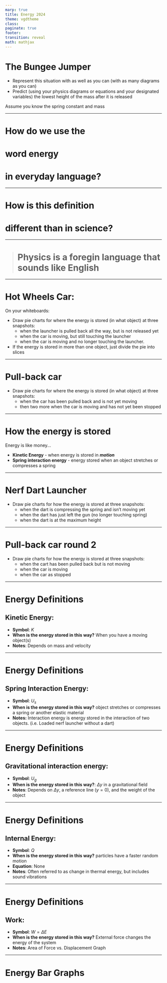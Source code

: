 ```yaml
---
marp: true
title: Energy 2024
theme: vgdtheme
class: 
paginate: true
footer: 
transition: reveal
math: mathjax
---
```


<style>


img[alt~="center"] {
  display: block;
  margin: 0 auto;
}

.columns {
    display: grid;
    grid-template-columns: repeat(auto-fit, minmax(1px, 1fr));
    gap: 1rem;
  }

section.left h2, section.left p,{
  text-align: left;
}



</style>

# The Bungee Jumper

+ Represent this situation with as well as you can (with as many diagrams as you can)
+ Predict (using your physics diagrams or equations and your designated variables) the lowest height of the mass after it is released

Assume you know the spring constant and mass

---



# How do we use the  <!--fit--->

# word **energy** <!--fit--->

# <!--fit---> in everyday language?

---


# <!--fit---> How is this definition 

# <!--fit---> different than in science?

---

 
> # Physics is a foregin language that sounds like English 


---


# Hot Wheels Car:

On your whiteboards:

* Draw pie charts for where the energy is stored (in what object) at three snapshots:
  * when the launcher is pulled back all the way, but is not released yet
  * when the car is moving, but still touching the launcher
  * when the car is moving and no longer touching the launcher.
* If the energy is stored in more than one object, just divide the pie into slices

---

# Pull-back car

* Draw pie charts for where the energy is stored (in what object) at three snapshots:
  * when the car has been pulled back and is not yet moving
  * then two more when the car is moving and has not yet been stopped

---

# How the energy is stored

Energy is like money...



* **Kinetic Energy** - when energy is stored in ***motion***
* **Spring interaction energy** - energy stored when an object stretches or compresses a spring

---

# Nerf Dart Launcher

* Draw pie charts for how the energy is stored at three snapshots:
  * when the dart is compressing the spring and isn’t moving yet
  * when the dart has just left the gun (no longer touching spring)
  * when the dart is at the maximum height

---

# Pull-back car round 2

- Draw pie charts for how the energy is stored at three snapshots:
  - when the cart has been pulled back but is not moving
  - when the car is moving
  - when the car as stopped

---

# Energy Definitions

## Kinetic Energy:

* **Symbol**: $K$
* **When is the energy stored in this way?** When you have a moving object(s)
* **Notes**: Depends on mass and velocity

---

# Energy Definitions

## Spring Interaction Energy:

* **Symbol**: $U_s$
* **When is the energy stored in this way?** object stretches or compresses a spring or another elastic material
* **Notes:** Interaction energy is energy stored in the interaction of two objects. (i.e. Loaded nerf launcher without a dart)

---

# Energy Definitions

## Gravitational interaction energy:

* **Symbol**: $U_g$
* **When is the energy stored in this way?**: $\Delta y$ in a gravitational field
* **Notes**: Depends on $\Delta y$, a reference line ($y=0$), and the weight of the object

---

# Energy Definitions

## Internal Energy:

* **Symbol**: $Q$
* **When is the energy stored in this way?** particles have a faster random motion
* **Equation**: None
* **Notes**: Often referred to as change in thermal energy, but includes sound vibrations


---

# Energy Definitions

## Work:

* **Symbol**: $W = \Delta E$
* **When is the energy stored in this way?** External force changes the energy of the system
* **Notes**: Area of Force vs. Displacement Graph

---

# Energy Bar Graphs